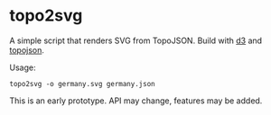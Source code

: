 # topo2svg

A simple script that renders SVG from TopoJSON. Build with [d3](http://d3js.org) and [topojson](https://github.com/mbostock/topojson).

Usage:

    topo2svg -o germany.svg germany.json


This is an early prototype. API may change, features may be added.


